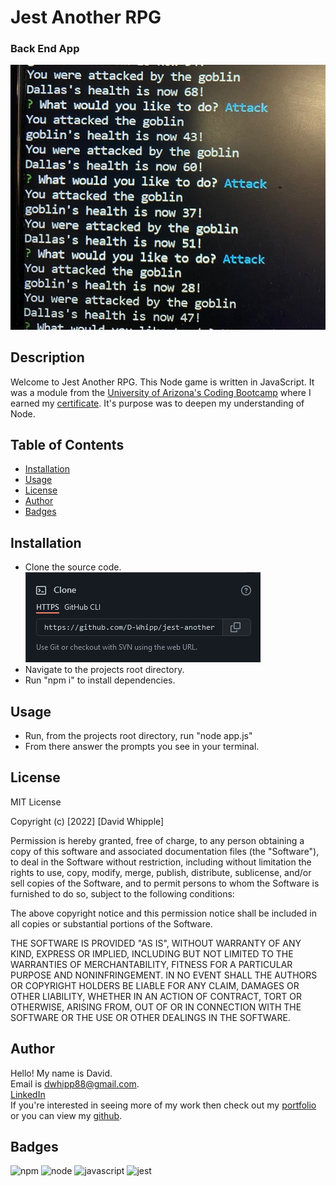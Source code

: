 # Jest Another RPG
### Back End App
![app screenshot](./assets/images/app-screenshot.jpg)

## Description
Welcome to Jest Another RPG. This Node game is written in JavaScript. It was a module from the [University of Arizona's Coding Bootcamp](https://bootcamp.ce.arizona.edu/coding/) where I earned my [certificate](https://arizona.badgr.com/public/assertions/gKrNffytTUe7WQTfPe3A7A). It's purpose was to deepen my understanding of Node.

## Table of Contents

- [Installation](#installation)
- [Usage](#usage)
- [License](#license)
- [Author](#author)
- [Badges](#badges)

## Installation

- Clone the source code. <br>
![clone screenshot](./assets/images/clone-screenshot.png)<br>
- Navigate to the projects root directory.<br>
- Run "npm i" to install dependencies. 

## Usage

- Run, from the projects root directory, run "node app.js"
- From there answer the prompts you see in your terminal.

## License

MIT License

Copyright (c) [2022] [David Whipple]

Permission is hereby granted, free of charge, to any person obtaining a copy of this software and associated documentation files (the "Software"), to deal in the Software without restriction, including without limitation the rights to use, copy, modify, merge, publish, distribute, sublicense, and/or sell copies of the Software, and to permit persons to whom the Software is furnished to do so, subject to the following conditions:

The above copyright notice and this permission notice shall be included in all copies or substantial portions of the Software.

THE SOFTWARE IS PROVIDED "AS IS", WITHOUT WARRANTY OF ANY KIND, EXPRESS OR IMPLIED, INCLUDING BUT NOT LIMITED TO THE WARRANTIES OF MERCHANTABILITY, FITNESS FOR A PARTICULAR PURPOSE AND NONINFRINGEMENT. IN NO EVENT SHALL THE AUTHORS OR COPYRIGHT HOLDERS BE LIABLE FOR ANY CLAIM, DAMAGES OR OTHER LIABILITY, WHETHER IN AN ACTION OF CONTRACT, TORT OR OTHERWISE, ARISING FROM, OUT OF OR IN CONNECTION WITH THE SOFTWARE OR THE USE OR OTHER DEALINGS IN THE SOFTWARE.

## Author

Hello! My name is David.<br>
Email is dwhipp88@gmail.com. <br>
[LinkedIn](https://www.linkedin.com/in/david-w-079841213/) <br>
If you're interested in seeing more of my work then check out my [portfolio](http://mighty-brook-32674.herokuapp.com/) or you can view my [github](https://github.com/D-Whipp).<br>

## Badges
![npm](https://img.shields.io/badge/npm-CB3837?style=for-the-badge&logo=npm&logoColor=white
)
![node](https://img.shields.io/badge/Node.js-339933?style=for-the-badge&logo=nodedotjs&logoColor=white)
![javascript](https://img.shields.io/badge/JavaScript-323330?style=for-the-badge&logo=javascript&logoColor=F7DF1E)
![jest](https://img.shields.io/badge/Jest-C21325?style=for-the-badge&logo=jest&logoColor=white)
